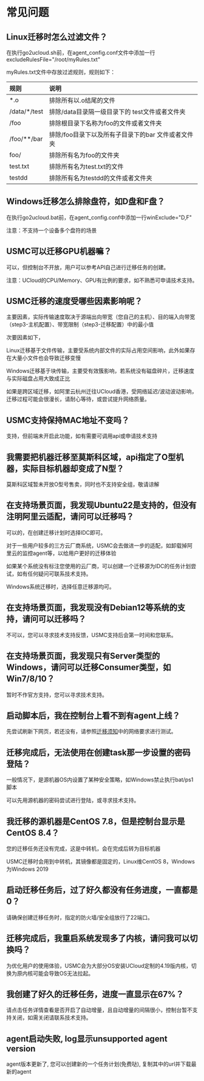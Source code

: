 # 常见问题

## Linux迁移时怎么过滤文件？

在执行go2ucloud.sh前，在agent_config.conf文件中添加一行excludeRulesFile="/root/myRules.txt"

myRules.txt文件中存放过滤规则，规则如下：

| 规则         | 说明                                               |
| :----------- | :------------------------------------------------- |
| *.o          | 排除所有以.o结尾的文件                             |
| /data/*/test | 排除/data目录隔一级目录下的 test文件或者文件夹     |
| /foo         | 排除根目录下名称为foo的文件或者文件夹              |
| /foo/**/bar  | 排除/foo目录下以及所有子目录下的bar 文件或者文件夹 |
| foo/         | 排除所有名为foo的文件夹                            |
| test.txt     | 排除所有名为test.txt的文件                         |
| testdd       | 排除所有名为testdd的文件或者文件夹                 |

## Windows迁移怎么排除盘符，如D盘和F盘？

在执行go2ucloud.bat前，在agent_config.conf中添加一行winExclude="D,F"

注意：不支持一个设备多个盘符的场景

## USMC可以迁移GPU机器嘛？

可以，但控制台不开放，用户可以参考API自己进行迁移任务的创建。

注意：UCloud的CPU/Memory、GPU有比例的要求，如不熟悉可申请技术支持。

## USMC迁移的速度受哪些因素影响呢？

主要因素，实际传输速度取决于源端出向带宽（您自己的主机）、目的端入向带宽（step3-主机配置）、带宽限制（step3-迁移配置）中的最小值

次要因素如下，

Linux迁移基于文件传输，主要受系统内部文件的实际占用空间影响，此外如果存在大量小文件也会导致迁移变慢

Windows迁移基于块传输，主要受有效簇影响，若系统没有磁盘碎片，迁移速度与实际磁盘占用大致成正比

如果是跨区域迁移，如阿里云杭州迁往UCloud香港，受网络延迟/波动波动影响，迁移过程可能会很漫长，请耐心等待，或尝试提升网络质量。

## USMC支持保持MAC地址不变吗？

支持，但前端未开启此功能，如有需要可调用api或申请技术支持

## 我需要把机器迁移至莫斯科区域，api指定了O型机器，实际目标机器却变成了N型？

莫斯科区域暂未开放O型号售卖，同时也不支持安全组，敬请谅解

## 在支持场景页面，我发现Ubuntu22是支持的，但没有注明阿里云适配，请问可以迁移吗？

可以的，在创建迁移计划时选择IDC即可。

对于一些用户较多的三方云厂商系统，USMC会去做进一步的适配，如卸载掉阿里云的监控agent等，以给用户更好的迁移体验

如果某个系统没有标注您使用的云厂商，可以创建一个迁移源为IDC的任务计划尝试，如有任何疑问可联系技术支持。

Windows系统迁移时，选择任意迁移源均可。

## 在支持场景页面，我发现没有Debian12等系统的支持，请问可以迁移吗？

不可以，您可以寻求技术支持反馈，USMC支持后会第一时间和您联系。

## 在支持场景页面，我发现只有Server类型的Windows，请问可以迁移Consumer类型，如Win7/8/10？

暂时不作官方支持，您可以寻求技术支持。

## 启动脚本后，我在控制台上看不到有agent上线？

先尝试刷新下网页，若还没有，请参照[迁移须知](/usmc/guide/step0)中的网络要求进行测试。

## 迁移完成后，无法使用在创建task那一步设置的密码登陆？

一般情况下，是源机器OS内设置了某种安全策略，如Windows禁止执行bat/ps1脚本

可以先用源机器的密码尝试进行登陆，或寻求技术支持。

## 我迁移的源机器是CentOS 7.8，但是控制台显示是CentOS 8.4？

您的迁移任务还没有完成，这是中转机，会在完成后转为目标机器

USMC迁移时会用到中转机，其镜像都是固定的，Linux维CentOS 8，Windows为Windows 2019

## 启动迁移任务后，过了好久都没有任务进度，一直都是0？

请确保创建迁移任务时，指定的防火墙/安全组放行了22端口。

## 迁移完成后，我重启系统发现多了内核，请问我可以切换吗？

为优化用户的使用体验，USMC会为大部分OS安装UCloud定制的4.19版内核，切换为原内核可能会导致OS无法拉起。

## 我创建了好久的迁移任务，进度一直显示在67%？

请点击任务详情查看是否开启了自动增量，且自动增量的间隔很小，控制台暂不支持关闭，如需关闭请联系技术支持。

## agent启动失败, log显示unsupported agent version

agent版本更新了, 您可以创建新的一个任务计划(免费哒), 复制其中的url并下载最新的agent